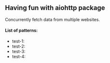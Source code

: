 ## Having fun with aiohttp package

Concurrently fetch data from multiple websites.

#### List of patterns:
- test-1:
- test-2:
- test-3:
- test-4:
